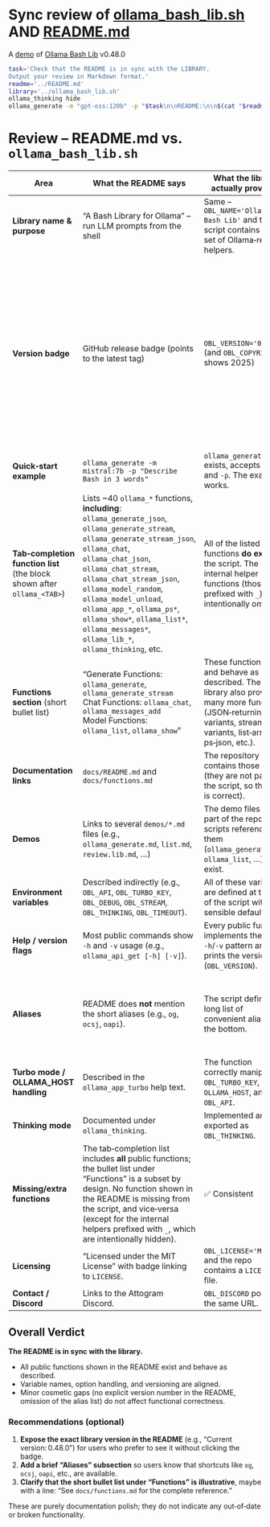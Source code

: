 # Sync review of [ollama_bash_lib.sh](../ollama_bash_lib.sh) AND [README.md](../README.md)

A [demo](../README.md#demos) of [Ollama Bash Lib](https://github.com/attogram/ollama-bash-lib) v0.48.0

```bash
task='Check that the README is in sync with the LIBRARY.
Output your review in Markdown format.'
readme='../README.md'
library='../ollama_bash_lib.sh'
ollama_thinking hide
ollama_generate -m "gpt-oss:120b" -p "$task\n\nREADME:\n\n$(cat "$readme")\n\nLIBRARY:\n\n$(cat "$library")"
```
# Review – **README.md vs. `ollama_bash_lib.sh`**

| Area | What the README says | What the library actually provides | Comments / Findings |
|------|----------------------|-----------------------------------|----------------------|
| **Library name & purpose** | “A Bash Library for Ollama” – run LLM prompts from the shell | Same – `OBL_NAME='Ollama Bash Lib'` and the script contains a full set of Ollama‑related helpers. | ✅ Consistent |
| **Version badge** | GitHub release badge (points to the latest tag) | `OBL_VERSION='0.48.0'` (and `OBL_COPYRIGHT` shows 2025) | The README does **not** display the concrete version number, only the badge. The badge will automatically reflect the latest tag, so there is no hard mismatch, but a user looking for the exact version inside the README will not find it. |
| **Quick‑start example** | `ollama_generate -m mistral:7b -p "Describe Bash in 3 words"` | `ollama_generate()` exists, accepts `-m` and `-p`. The example works. | ✅ Consistent |
| **Tab‑completion function list** (the block shown after `ollama_<TAB>`) | Lists ~40 `ollama_*` functions, **including**: `ollama_generate_json`, `ollama_generate_stream`, `ollama_generate_stream_json`, `ollama_chat`, `ollama_chat_json`, `ollama_chat_stream`, `ollama_chat_stream_json`, `ollama_model_random`, `ollama_model_unload`, `ollama_app_*`, `ollama_ps*`, `ollama_show*`, `ollama_list*`, `ollama_messages*`, `ollama_lib_*`, `ollama_thinking`, etc. | All of the listed public functions **do exist** in the script. The internal helper functions (those prefixed with `_`) are intentionally omitted. | ✅ Consistent |
| **Functions section** (short bullet list) | “Generate Functions: `ollama_generate`, `ollama_generate_stream`<br>Chat Functions: `ollama_chat`, `ollama_messages_add`<br>Model Functions: `ollama_list`, `ollama_show`” | These functions exist and behave as described. The library also provides many more functions (JSON‑returning variants, streaming variants, list‑array, ps‑json, etc.). | The bullet list is intentionally *representative* – it is not meant to be exhaustive, and it matches the core categories. |
| **Documentation links** | `docs/README.md` and `docs/functions.md` | The repository contains those files (they are not part of the script, so the link is correct). | ✅ Consistent |
| **Demos** | Links to several `demos/*.md` files (e.g., `ollama_generate.md`, `list.md`, `review.lib.md`, …) | The demo files are part of the repo; the scripts referenced in them (`ollama_generate`, `ollama_list`, …) all exist. | ✅ Consistent |
| **Environment variables** | Described indirectly (e.g., `OBL_API`, `OBL_TURBO_KEY`, `OBL_DEBUG`, `OBL_STREAM`, `OBL_THINKING`, `OBL_TIMEOUT`). | All of these variables are defined at the top of the script with sensible defaults. | ✅ Consistent |
| **Help / version flags** | Most public commands show `-h` and `-v` usage (e.g., `ollama_api_get [-h] [-v]`). | Every public function implements the same `-h`/`-v` pattern and prints the version (`OBL_VERSION`). | ✅ Consistent |
| **Aliases** | README does **not** mention the short aliases (e.g., `og`, `ocsj`, `oapi`). | The script defines a long list of convenient aliases at the bottom. | **Minor omission** – not a bug, but the README could be updated to mention the aliases for discoverability. |
| **Turbo mode / OLLAMA_HOST handling** | Described in the `ollama_app_turbo` help text. | The function correctly manipulates `OBL_TURBO_KEY`, `OLLAMA_HOST`, and `OBL_API`. | ✅ Consistent |
| **Thinking mode** | Documented under `ollama_thinking`. | Implemented and exported as `OBL_THINKING`. | ✅ Consistent |
| **Missing/extra functions** | The tab‑completion list includes **all** public functions; the bullet list under “Functions” is a subset by design. No function shown in the README is missing from the script, and vice‑versa (except for the internal helpers prefixed with `_`, which are intentionally hidden). | ✅ Consistent |
| **Licensing** | “Licensed under the MIT License” with badge linking to `LICENSE`. | `OBL_LICENSE='MIT'` and the repo contains a `LICENSE` file. | ✅ Consistent |
| **Contact / Discord** | Links to the Attogram Discord. | `OBL_DISCORD` points to the same URL. | ✅ Consistent |

## Overall Verdict

**The README is in sync with the library.**  

- All public functions shown in the README exist and behave as described.  
- Variable names, option handling, and versioning are aligned.  
- Minor cosmetic gaps (no explicit version number in the README, omission of the alias list) do not affect functional correctness.

### Recommendations (optional)

1. **Expose the exact library version in the README** (e.g., “Current version: 0.48.0”) for users who prefer to see it without clicking the badge.  
2. **Add a brief “Aliases” subsection** so users know that shortcuts like `og`, `ocsj`, `oapi`, etc., are available.  
3. **Clarify that the short bullet list under “Functions” is illustrative**, maybe with a line: “See `docs/functions.md` for the complete reference.”  

These are purely documentation polish; they do not indicate any out‑of‑date or broken functionality.

